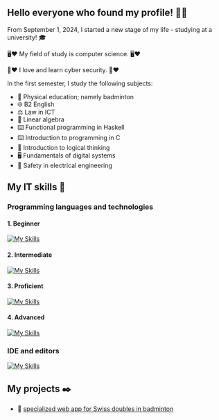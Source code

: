 ## Hello everyone who found my profile! 👋😅

From September 1, 2024, I started a new stage of my life - studying at a university! 🎓

🖥️❤️ My field of study is computer science. 🖥️❤️

👮❤️ I love and learn cyber security. 👮❤️

In the first semester, I study the following subjects:
  - 🏸 Physical education; namely badminton
  - 🌐 B2 English
  - ⚖️ Law in ICT
  - 🧮 Linear algebra
  - ⌨️ Functional programming in Haskell
  - ⌨️ Introduction to programming in C
  - 💭 Introduction to logical thinking
  - 🖥️ Fundamentals of digital systems
  - 🔌 Safety in electrical engineering

## My IT skills 💪
### Programming languages and technologies
#### 1. Beginner
[![My Skills](https://skillicons.dev/icons?i=autocad,azure,c,cs,cpp,figma,haskell,java,ai,ps,unity,wordpress)](https://skillicons.dev)
#### 2. Intermediate
[![My Skills](https://skillicons.dev/icons?i=arduino,django,git,github,kali,linux,nodejs,npm,php,postman,powershell,py,ubuntu)](https://skillicons.dev)
#### 3. Proficient
[![My Skills](https://skillicons.dev/icons?i=bootstrap,js,mysql,react,redux,windows)](https://skillicons.dev)
#### 4. Advanced
[![My Skills](https://skillicons.dev/icons?i=css,html)](https://skillicons.dev)
### IDE and editors
[![My Skills](https://skillicons.dev/icons?i=androidstudio,obsidian,powershell,vim,visualstudio,vscode)](https://skillicons.dev)

## My projects ✒️
- 🏸 [specialized web app for Swiss doubles in badminton](https://svajciar.spsit.sk/)

